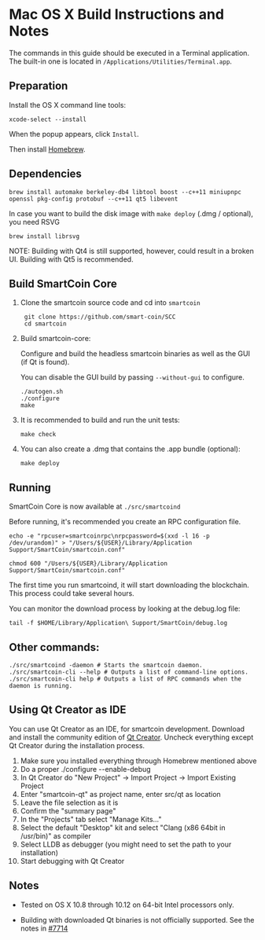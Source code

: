 Mac OS X Build Instructions and Notes
====================================
The commands in this guide should be executed in a Terminal application.
The built-in one is located in `/Applications/Utilities/Terminal.app`.

Preparation
-----------
Install the OS X command line tools:

`xcode-select --install`

When the popup appears, click `Install`.

Then install [Homebrew](http://brew.sh).

Dependencies
----------------------

    brew install automake berkeley-db4 libtool boost --c++11 miniupnpc openssl pkg-config protobuf --c++11 qt5 libevent

In case you want to build the disk image with `make deploy` (.dmg / optional), you need RSVG

    brew install librsvg

NOTE: Building with Qt4 is still supported, however, could result in a broken UI. Building with Qt5 is recommended.

Build SmartCoin Core
------------------------

1. Clone the smartcoin source code and cd into `smartcoin`

        git clone https://github.com/smart-coin/SCC
        cd smartcoin

2.  Build smartcoin-core:

    Configure and build the headless smartcoin binaries as well as the GUI (if Qt is found).

    You can disable the GUI build by passing `--without-gui` to configure.

        ./autogen.sh
        ./configure
        make

3.  It is recommended to build and run the unit tests:

        make check

4.  You can also create a .dmg that contains the .app bundle (optional):

        make deploy

Running
-------

SmartCoin Core is now available at `./src/smartcoind`

Before running, it's recommended you create an RPC configuration file.

    echo -e "rpcuser=smartcoinrpc\nrpcpassword=$(xxd -l 16 -p /dev/urandom)" > "/Users/${USER}/Library/Application Support/SmartCoin/smartcoin.conf"

    chmod 600 "/Users/${USER}/Library/Application Support/SmartCoin/smartcoin.conf"

The first time you run smartcoind, it will start downloading the blockchain. This process could take several hours.

You can monitor the download process by looking at the debug.log file:

    tail -f $HOME/Library/Application\ Support/SmartCoin/debug.log

Other commands:
-------

    ./src/smartcoind -daemon # Starts the smartcoin daemon.
    ./src/smartcoin-cli --help # Outputs a list of command-line options.
    ./src/smartcoin-cli help # Outputs a list of RPC commands when the daemon is running.

Using Qt Creator as IDE
------------------------
You can use Qt Creator as an IDE, for smartcoin development.
Download and install the community edition of [Qt Creator](https://www.qt.io/download/).
Uncheck everything except Qt Creator during the installation process.

1. Make sure you installed everything through Homebrew mentioned above
2. Do a proper ./configure --enable-debug
3. In Qt Creator do "New Project" -> Import Project -> Import Existing Project
4. Enter "smartcoin-qt" as project name, enter src/qt as location
5. Leave the file selection as it is
6. Confirm the "summary page"
7. In the "Projects" tab select "Manage Kits..."
8. Select the default "Desktop" kit and select "Clang (x86 64bit in /usr/bin)" as compiler
9. Select LLDB as debugger (you might need to set the path to your installation)
10. Start debugging with Qt Creator

Notes
-----

* Tested on OS X 10.8 through 10.12 on 64-bit Intel processors only.

* Building with downloaded Qt binaries is not officially supported. See the notes in [#7714](https://github.com/bitcoin/bitcoin/issues/7714)
